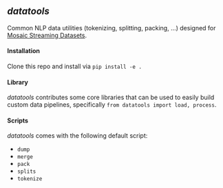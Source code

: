 ## *datatools*

Common NLP data utilities (tokenizing, splitting, packing, ...) designed for [Mosaic Streaming Datasets](https://docs.mosaicml.com/projects/streaming/en/stable/index.html).

#### Installation

Clone this repo and install via `pip install -e .`

#### Library

*datatools* contributes some core libraries that can be used to easily build custom data pipelines, specifically `from datatools import load, process`.


#### Scripts

*datatools* comes with the following default script:

* `dump`
* `merge`
* `pack`
* `splits`
* `tokenize`


